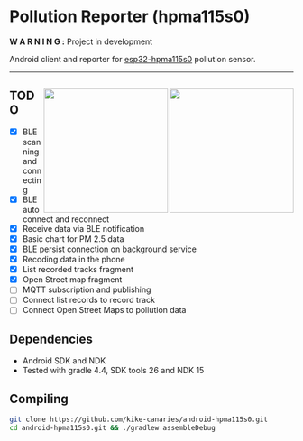 # Pollution Reporter (hpma115s0)

**W A R N I N G :** Project in development

Android client and reporter for [esp32-hpma115s0](https://github.com/kike-canaries/esp32-hpma115s0) pollution sensor.

---
<a href="https://github.com/kike-canaries/android-hpma115s0/blob/master/screenshots/main.png"><img src="https://github.com/kike-canaries/android-hpma115s0/blob/master/screenshots/main.png" align="right" width="220" ></a>
<a href="https://github.com/kike-canaries/android-hpma115s0/blob/master/screenshots/scan.png"><img src="https://github.com/kike-canaries/android-hpma115s0/blob/master/screenshots/scan.png" align="right" width="220" ></a>
---

## TODO

- [X] BLE scanning and connecting 
- [X] BLE auto connect and reconnect
- [X] Receive data via BLE notification
- [X] Basic chart for PM 2.5 data
- [X] BLE persist connection on background service
- [X] Recoding data in the phone
- [X] List recorded tracks fragment
- [X] Open Street map fragment
- [ ] MQTT subscription and publishing
- [ ] Connect list records to record track
- [ ] Connect Open Street Maps to pollution data

## Dependencies

- Android SDK and NDK
- Tested with gradle 4.4, SDK tools 26 and NDK 15

## Compiling

```bash
git clone https://github.com/kike-canaries/android-hpma115s0.git
cd android-hpma115s0.git && ./gradlew assembleDebug
```
